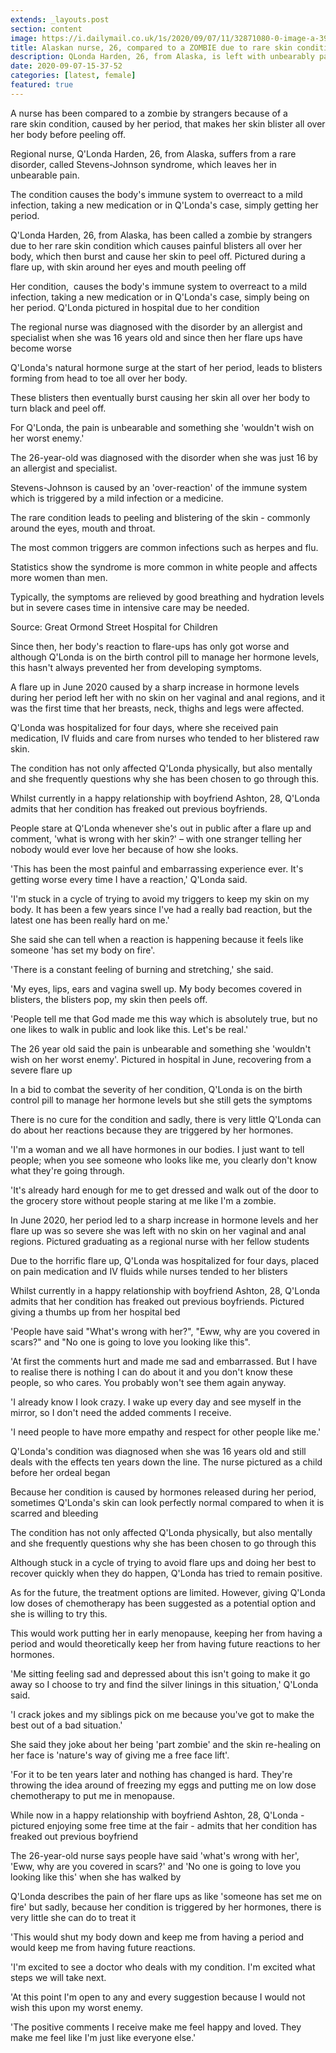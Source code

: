 ```yaml
---
extends: _layouts.post
section: content
image: https://i.dailymail.co.uk/1s/2020/09/07/11/32871080-0-image-a-39_1599474392672.jpg 
title: Alaskan nurse, 26, compared to a ZOMBIE due to rare skin condition caused by her period 
description: QLonda Harden, 26, from Alaska, is left with unbearably painful blisters all over her body when she gets her period - caused by her skin condition Stevens-Johnson syndrome. 
date: 2020-09-07-15-37-52 
categories: [latest, female] 
featured: true 
--- 
```

A nurse has been compared to a zombie by strangers because of a rare skin condition, caused by her period, that makes her skin blister all over her body before peeling off. 

Regional nurse, Q'Londa Harden, 26, from Alaska, suffers from a rare disorder, called Stevens-Johnson syndrome, which leaves her in unbearable pain. 

The condition causes the body's immune system to overreact to a mild infection, taking a new medication or in Q'Londa's case, simply getting her period. 

Q'Londa Harden, 26, from Alaska, has been called a zombie by strangers due to her rare skin condition which causes painful blisters all over her body, which then burst and cause her skin to peel off. Pictured during a flare up, with skin around her eyes and mouth peeling off

Her condition,  causes the body's immune system to overreact to a mild infection, taking a new medication or in Q'Londa's case, simply being on her period. Q'Londa pictured in hospital due to her condition

The regional nurse was diagnosed with the disorder by an allergist and specialist when she was 16 years old and since then her flare ups have become worse 

Q'Londa's natural hormone surge at the start of her period, leads to blisters forming from head to toe all over her body.  

These blisters then eventually burst causing her skin all over her body to turn black and peel off. 

For Q'Londa, the pain is unbearable and something she 'wouldn't wish on her worst enemy.' 

The 26-year-old was diagnosed with the disorder when she was just 16 by an allergist and specialist. 

Stevens-Johnson is caused by an 'over-reaction' of the immune system which is triggered by a mild infection or a medicine. 

The rare condition leads to peeling and blistering of the skin - commonly around the eyes, mouth and throat.

The most common triggers are common infections such as herpes and flu. 

Statistics show the syndrome is more common in white people and affects more women than men. 

Typically, the symptoms are relieved by good breathing and hydration levels but in severe cases time in intensive care may be needed. 

Source: Great Ormond Street Hospital for Children 

Since then, her body's reaction to flare-ups has only got worse and although Q'Londa is on the birth control pill to manage her hormone levels, this hasn't always prevented her from developing symptoms.

A flare up in June 2020 caused by a sharp increase in hormone levels during her period left her with no skin on her vaginal and anal regions, and it was the first time that her breasts, neck, thighs and legs were affected. 

Q'Londa was hospitalized for four days, where she received pain medication, IV fluids and care from nurses who tended to her blistered raw skin. 

The condition has not only affected Q'Londa physically, but also mentally and she frequently questions why she has been chosen to go through this. 

Whilst currently in a happy relationship with boyfriend Ashton, 28, Q'Londa admits that her condition has freaked out previous boyfriends. 

People stare at Q'Londa whenever she's out in public after a flare up and comment, 'what is wrong with her skin?' – with one stranger telling her nobody would ever love her because of how she looks.   

'This has been the most painful and embarrassing experience ever. It's getting worse every time I have a reaction,' Q'Londa said.

'I'm stuck in a cycle of trying to avoid my triggers to keep my skin on my body. It has been a few years since I've had a really bad reaction, but the latest one has been really hard on me.'

She said she can tell when a reaction is happening because it feels like someone 'has set my body on fire'. 

'There is a constant feeling of burning and stretching,' she said.

'My eyes, lips, ears and vagina swell up. My body becomes covered in blisters, the blisters pop, my skin then peels off.

'People tell me that God made me this way which is absolutely true, but no one likes to walk in public and look like this. Let's be real.'

The 26 year old said the pain is unbearable and something she 'wouldn't wish on her worst enemy'. Pictured in hospital in June, recovering from a severe flare up 

In a bid to combat the severity of her condition, Q'Londa is on the birth control pill to manage her hormone levels but she still gets the symptoms 

There is no cure for the condition and sadly, there is very little Q'Londa can do about her reactions because they are triggered by her hormones.  

'I'm a woman and we all have hormones in our bodies. I just want to tell people; when you see someone who looks like me, you clearly don't know what they're going through.

'It's already hard enough for me to get dressed and walk out of the door to the grocery store without people staring at me like I'm a zombie.

In June 2020, her period led to a sharp increase in hormone levels and her flare up was so severe she was left with no skin on her vaginal and anal regions. Pictured graduating as a regional nurse with her fellow students

Due to the horrific flare up, Q'Londa was hospitalized for four days, placed on pain medication and IV fluids while nurses tended to her blisters

Whilst currently in a happy relationship with boyfriend Ashton, 28, Q'Londa admits that her condition has freaked out previous boyfriends. Pictured giving a thumbs up from her hospital bed

'People have said "What's wrong with her?", "Eww, why are you covered in scars?" and "No one is going to love you looking like this".

'At first the comments hurt and made me sad and embarrassed. But I have to realise there is nothing I can do about it and you don't know these people, so who cares. You probably won't see them again anyway.

'I already know I look crazy. I wake up every day and see myself in the mirror, so I don't need the added comments I receive.

'I need people to have more empathy and respect for other people like me.'

Q'Londa's condition was diagnosed when she was 16 years old and still deals with the effects ten years down the line. The nurse pictured as a child before her ordeal began

Because her condition is caused by hormones released during her period, sometimes Q'Londa's skin can look perfectly normal compared to when it is scarred and bleeding 

The condition has not only affected Q'Londa physically, but also mentally and she frequently questions why she has been chosen to go through this

Although stuck in a cycle of trying to avoid flare ups and doing her best to recover quickly when they do happen, Q'Londa has tried to remain positive.

As for the future, the treatment options are limited. However, giving Q'Londa low doses of chemotherapy has been suggested as a potential option and she is willing to try this. 

This would work putting her in early menopause, keeping her from having a period and would theoretically keep her from having future reactions to her hormones.

'Me sitting feeling sad and depressed about this isn't going to make it go away so I choose to try and find the silver linings in this situation,' Q'Londa said.

'I crack jokes and my siblings pick on me because you've got to make the best out of a bad situation.' 

She said they joke about her being 'part zombie' and the skin re-healing on her face is 'nature's way of giving me a free face lift'.  

'For it to be ten years later and nothing has changed is hard. They're throwing the idea around of freezing my eggs and putting me on low dose chemotherapy to put me in menopause. 

While now in a happy relationship with boyfriend Ashton, 28, Q'Londa - pictured enjoying some free time at the fair - admits that her condition has freaked out previous boyfriend

The 26-year-old nurse says people have said 'what's wrong with her', 'Eww, why are you covered in scars?' and 'No one is going to love you looking like this' when she has walked by

Q'Londa describes the pain of her flare ups as like 'someone has set me on fire' but sadly, because her condition is triggered by her hormones, there is very little she can do to treat it

'This would shut my body down and keep me from having a period and would keep me from having future reactions.

'I'm excited to see a doctor who deals with my condition. I'm excited what steps we will take next.

'At this point I'm open to any and every suggestion because I would not wish this upon my worst enemy.

'The positive comments I receive make me feel happy and loved. They make me feel like I'm just like everyone else.' 

